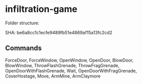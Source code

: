 infiltration-game
=================
Folder structure:

SHA: be6a8cc1c1ecfe9489fb51e4869af15a13fc2cd2

Commands
--------
ForceDoor, ForceWindow, OpenWindow, OpenDoor, BlowDoor, BlowWindow, ThrowFlashGrenade, ThrowFragGrenade, OpenDoorWithFlashGrenade, Wait, OpenDoorWithFragGrenade, CoverHostage, Move, ArmMine, ArmClaymore

